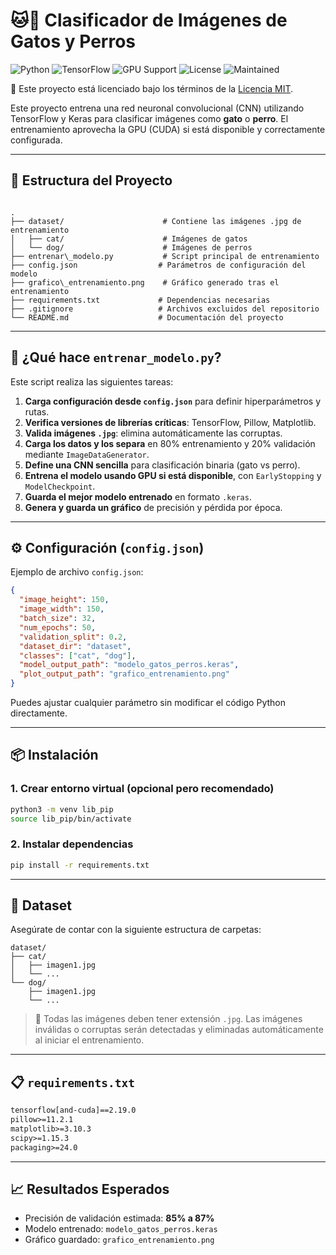 # 🐱🐶 Clasificador de Imágenes de Gatos y Perros

![Python](https://img.shields.io/badge/python-3.12%2B-blue)
![TensorFlow](https://img.shields.io/badge/TensorFlow-2.19.0-orange)
![GPU Support](https://img.shields.io/badge/GPU-Supported-brightgreen)
![License](https://img.shields.io/badge/license-MIT-lightgrey)
![Maintained](https://img.shields.io/badge/maintained-yes-brightgreen)

📝 Este proyecto está licenciado bajo los términos de la [Licencia MIT](LICENSE).

Este proyecto entrena una red neuronal convolucional (CNN) utilizando TensorFlow y Keras para clasificar imágenes como **gato** o **perro**. El entrenamiento aprovecha la GPU (CUDA) si está disponible y correctamente configurada.

---

## 📁 Estructura del Proyecto

```

.
├── dataset/                      # Contiene las imágenes .jpg de entrenamiento
│   ├── cat/                      # Imágenes de gatos
│   └── dog/                      # Imágenes de perros
├── entrenar\_modelo.py           # Script principal de entrenamiento
├── config.json                  # Parámetros de configuración del modelo
├── grafico\_entrenamiento.png    # Gráfico generado tras el entrenamiento
├── requirements.txt             # Dependencias necesarias
├── .gitignore                   # Archivos excluidos del repositorio
└── README.md                    # Documentación del proyecto

````

---

## 🚀 ¿Qué hace `entrenar_modelo.py`?

Este script realiza las siguientes tareas:

1. **Carga configuración desde `config.json`** para definir hiperparámetros y rutas.
2. **Verifica versiones de librerías críticas**: TensorFlow, Pillow, Matplotlib.
3. **Valida imágenes `.jpg`**: elimina automáticamente las corruptas.
4. **Carga los datos y los separa** en 80% entrenamiento y 20% validación mediante `ImageDataGenerator`.
5. **Define una CNN sencilla** para clasificación binaria (gato vs perro).
6. **Entrena el modelo usando GPU si está disponible**, con `EarlyStopping` y `ModelCheckpoint`.
7. **Guarda el mejor modelo entrenado** en formato `.keras`.
8. **Genera y guarda un gráfico** de precisión y pérdida por época.

---

## ⚙️ Configuración (`config.json`)

Ejemplo de archivo `config.json`:

```json
{
  "image_height": 150,
  "image_width": 150,
  "batch_size": 32,
  "num_epochs": 50,
  "validation_split": 0.2,
  "dataset_dir": "dataset",
  "classes": ["cat", "dog"],
  "model_output_path": "modelo_gatos_perros.keras",
  "plot_output_path": "grafico_entrenamiento.png"
}
````

Puedes ajustar cualquier parámetro sin modificar el código Python directamente.

---

## 📦 Instalación

### 1. Crear entorno virtual (opcional pero recomendado)

```bash
python3 -m venv lib_pip
source lib_pip/bin/activate
```

### 2. Instalar dependencias

```bash
pip install -r requirements.txt
```

---

## 🧪 Dataset

Asegúrate de contar con la siguiente estructura de carpetas:

```
dataset/
├── cat/
│   ├── imagen1.jpg
│   └── ...
└── dog/
    ├── imagen1.jpg
    └── ...
```

> 📝 Todas las imágenes deben tener extensión `.jpg`. Las imágenes inválidas o corruptas serán detectadas y eliminadas automáticamente al iniciar el entrenamiento.

---

## 📋 `requirements.txt`

```txt
tensorflow[and-cuda]==2.19.0
pillow>=11.2.1
matplotlib>=3.10.3
scipy>=1.15.3
packaging>=24.0
```

---

## 📈 Resultados Esperados

* Precisión de validación estimada: **85% a 87%**
* Modelo entrenado: `modelo_gatos_perros.keras`
* Gráfico guardado: `grafico_entrenamiento.png`
